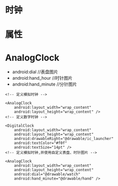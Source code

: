 # 时钟

# 属性
# AnalogClock
- android:dial //表盘图片
- android:hand_hour //时针图片
- android:hand_minute //分针图片

<?xml version="1.0" encoding="utf-8"?>
<LinearLayout xmlns:android="http://schemas.android.com/apk/res/android"
    android:layout_width="fill_parent"
    android:layout_height="fill_parent"
    android:gravity="center_horizontal"
    android:orientation="vertical" >

    <!-- 定义模拟时钟 -->

    <AnalogClock
        android:layout_width="wrap_content"
        android:layout_height="wrap_content" />
    <!-- 定义数字时钟 -->

    <DigitalClock
        android:layout_width="wrap_content"
        android:layout_height="wrap_content"
        android:drawableRight="@drawable/ic_launcher"
        android:textColor="#f0f"
        android:textSize="14pt" />
    <!-- 定义模拟时钟,并使用自定义表盘、时针图片 -->

    <AnalogClock
        android:layout_width="wrap_content"
        android:layout_height="wrap_content"
        android:dial="@drawable/watch"
        android:hand_minute="@drawable/hand" />

</LinearLayout>